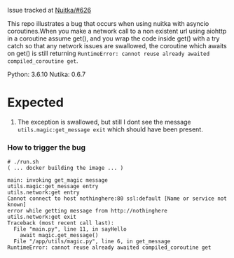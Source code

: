 Issue tracked at [Nuitka/#626](https://github.com/Nuitka/Nuitka/issues/626)

This repo illustrates a bug that occurs when using nuitka with asyncio coroutines.When you make a network call to a non existent url using aiohttp in a coroutine assume get(), and you wrap the code inside get() with a try catch so that any network issues are swallowed, the coroutine which awaits on get() is still returning `RuntimeError: cannot reuse already awaited compiled_coroutine get`.

Python: 3.6.10
Nutika: 0.6.7

# Expected
1) The exception is swallowed, but still I dont see the message `utils.magic:get_message exit` which should have been present.

### How to trigger the bug

```
# ./run.sh
( ... docker building the image ... )

main: invoking get_magic message
utils.magic:get_message entry
utils.network:get entry
Cannot connect to host nothinghere:80 ssl:default [Name or service not known]
error while getting message from http://nothinghere
utils.network:get exit
Traceback (most recent call last):
  File "main.py", line 11, in sayHello
    await magic.get_message()
  File "/app/utils/magic.py", line 6, in get_message
RuntimeError: cannot reuse already awaited compiled_coroutine get

```
